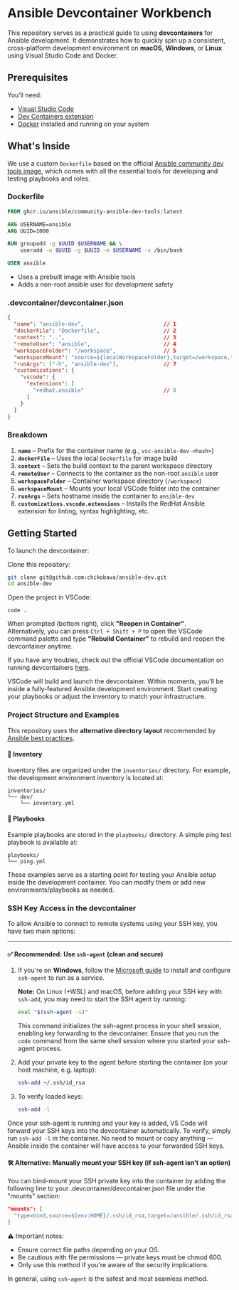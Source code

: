 # Ansible Devcontainer Workbench

This repository serves as a practical guide to using **devcontainers** for Ansible development. It demonstrates how to quickly spin up a consistent, cross-platform development environment on **macOS**, **Windows**, or **Linux** using Visual Studio Code and Docker.

## Prerequisites

You’ll need:

- [Visual Studio Code](https://code.visualstudio.com/)
- [Dev Containers extension](https://marketplace.visualstudio.com/items?itemName=ms-vscode-remote.remote-containers)
- [Docker](https://www.docker.com/products/docker-desktop/) installed and running on your system

## What's Inside

We use a custom `Dockerfile` based on the official [Ansible community dev tools image](https://ansible.readthedocs.io/projects/dev-tools/), which comes with all the essential tools for developing and testing playbooks and roles.

### Dockerfile

```Dockerfile
FROM ghcr.io/ansible/community-ansible-dev-tools:latest

ARG USERNAME=ansible
ARG UUID=1000

RUN groupadd -g $UUID $USERNAME && \
    useradd -u $UUID -g $UUID -m $USERNAME -s /bin/bash

USER ansible
```

- Uses a prebuilt image with Ansible tools
- Adds a non-root ansible user for development safety

### .devcontainer/devcontainer.json

```json
{
  "name": "ansible-dev",                         // 1
  "dockerFile": "Dockerfile",                    // 2
  "context": "..",                               // 3
  "remoteUser": "ansible",                       // 4
  "workspaceFolder": "/workspace",               // 5
  "workspaceMount": "source=${localWorkspaceFolder},target=/workspace,type=bind,consistency=delegated", // 6
  "runArgs": ["-h", "ansible-dev"],              // 7
  "customizations": {
    "vscode": {
      "extensions": [
        "redhat.ansible"                         // 8
      ]
    }
  }
}
```

### Breakdown

1. **`name`** – Prefix for the container name (e.g., `vsc-ansible-dev-<hash>`)
2. **`dockerFile`** – Uses the local `Dockerfile` for image build
3. **`context`** – Sets the build context to the parent workspace directory
4. **`remoteUser`** – Connects to the container as the non-root `ansible` user
5. **`workspaceFolder`** – Container workspace directory (`/workspace`)
6. **`workspaceMount`** – Mounts your local VSCode folder into the container
7. **`runArgs`** – Sets hostname inside the container to `ansible-dev`
8. **`customizations.vscode.extensions`** – Installs the RedHat Ansible extension for linting, syntax highlighting, etc.

## Getting Started
To launch the devcontainer:

Clone this repository:

```bash
git clone git@github.com:chikobava/ansible-dev.git
cd ansible-dev
```

Open the project in VSCode:
```
code .
```

When prompted (bottom right), click **"Reopen in Container"**.  
Alternatively, you can press `Ctrl + Shift + P` to open the VSCode command palette and type **"Rebuild Container"** to rebuild and reopen the devcontainer anytime.

If you have any troubles, check out the official VSCode documentation on running devcontainers [here](https://code.visualstudio.com/docs/devcontainers/containers).


VSCode will build and launch the devcontainer. Within moments, you'll be inside a fully-featured Ansible development environment. Start creating your playbooks or adjust the inventory to match your infrastructure.

### Project Structure and Examples

This repository uses the **alternative directory layout** recommended by [Ansible best practices](https://docs.ansible.com/ansible/2.8/user_guide/playbooks_best_practices.html#alternative-directory-layout).

#### 📁 Inventory

Inventory files are organized under the `inventories/` directory. For example, the development environment inventory is located at:
```
inventories/
└── dev/
    └── inventory.yml
```

#### 📁 Playbooks

Example playbooks are stored in the `playbooks/` directory. A simple ping test playbook is available at:
```
playbooks/
└── ping.yml
```

These examples serve as a starting point for testing your Ansible setup inside the development container. You can modify them or add new environments/playbooks as needed.

### SSH Key Access in the devcontainer

To allow Ansible to connect to remote systems using your SSH key, you have two main options:

---

#### ✅ Recommended: Use `ssh-agent` (clean and secure)

1. If you're on **Windows**, follow the [Microsoft guide](https://learn.microsoft.com/en-us/windows-server/administration/openssh/openssh_keymanagement) to install and configure `ssh-agent` to run as a service. 

    **Note:** On Linux (+WSL) and macOS, before adding your SSH key with `ssh-add`, you may need to start the SSH agent by running:
    ```bash
    eval "$(ssh-agent -s)"
    ```
    This command initializes the ssh-agent process in your shell session, enabling key forwarding to the devcontainer. Ensure that you run the `code` command from the same shell session where you started your ssh-agent process. 

2. Add your private key to the agent before starting the container (on your host machine, e.g. laptop):
    ```bash
    ssh-add ~/.ssh/id_rsa
    ```
3. To verify loaded keys:
    ```bash
    ssh-add -l
    ```
Once your ssh-agent is running and your key is added, VS Code will forward your SSH keys into the devcontainer automatically. To verify, simply run `ssh-add -l` in the container.
No need to mount or copy anything — Ansible inside the container will have access to your forwarded SSH keys.

#### 🛠️ Alternative: Manually mount your SSH key (if ssh-agent isn’t an option)
You can bind-mount your SSH private key into the container by adding the following line to your .devcontainer/devcontainer.json file under the "mounts" section:

```json
"mounts": [
  "type=bind,source=${env:HOME}/.ssh/id_rsa,target=/ansible/.ssh/id_rsa"
]
```
⚠️ Important notes:

- Ensure correct file paths depending on your OS.
- Be cautious with file permissions — private keys must be chmod 600.
- Only use this method if you're aware of the security implications.

In general, using `ssh-agent` is the safest and most seamless method.

